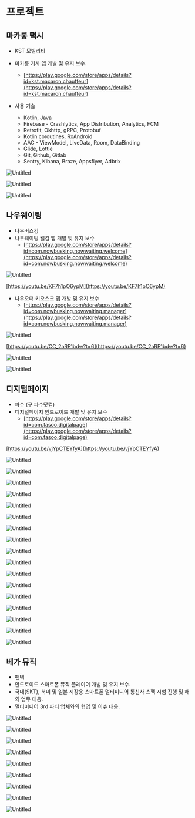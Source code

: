 # 프로젝트

## 마카롱 택시

- KST 모빌리티
- 마카롱 기사 앱 개발 및 유지 보수.
    - [https://play.google.com/store/apps/details?id=kst.macaron.chauffeur](https://play.google.com/store/apps/details?id=kst.macaron.chauffeur)

- 사용 기술
    - Kotlin, Java
    - Firebase - Crashlytics, App Distribution, Analytics, FCM
    - Retrofit, Okhttp, gRPC, Protobuf
    - Kotlin coroutines, RxAndroid
    - AAC - ViewModel, LiveData, Room, DataBinding
    - Glide, Lottie
    - Git, Github, Gitlab
    - Sentry, Kibana, Braze, Appsflyer, Adbrix

![Untitled](https://s3-us-west-2.amazonaws.com/secure.notion-static.com/ceaf2b0f-2ddf-4159-9bac-4b9e9b995dc4/Untitled.png)

![Untitled](https://s3-us-west-2.amazonaws.com/secure.notion-static.com/1f7cd6ec-bb3c-45f2-94d6-133c20fbc7b2/Untitled.png)

![Untitled](https://s3-us-west-2.amazonaws.com/secure.notion-static.com/7bbd2215-f70a-4fbb-a34f-9f69e637fc8a/Untitled.png)

## 나우웨이팅

- 나우버스킹
- 나우웨이팅 웰컴 앱 개발 및 유지 보수
    - [https://play.google.com/store/apps/details?id=com.nowbusking.nowwaiting.welcome](https://play.google.com/store/apps/details?id=com.nowbusking.nowwaiting.welcome)

![Untitled](https://s3-us-west-2.amazonaws.com/secure.notion-static.com/1d636291-e2d7-46a5-ba1b-90fba8f72171/Untitled.png)

[https://youtu.be/KF7h1pO6ypM](https://youtu.be/KF7h1pO6ypM)

- 나우오더 키오스크 앱 개발 및 유지 보수
    - [https://play.google.com/store/apps/details?id=com.nowbusking.nowwaiting.manager](https://play.google.com/store/apps/details?id=com.nowbusking.nowwaiting.manager)

![Untitled](https://s3-us-west-2.amazonaws.com/secure.notion-static.com/0fc05846-9a2c-4967-bdda-1e74a3be989e/Untitled.png)

[https://youtu.be/CC_2aRE1bdw?t=6](https://youtu.be/CC_2aRE1bdw?t=6)

![Untitled](https://s3-us-west-2.amazonaws.com/secure.notion-static.com/bed2dd28-abe5-481d-bae0-d135d99fbe9b/Untitled.png)

![Untitled](https://s3-us-west-2.amazonaws.com/secure.notion-static.com/fa086f01-2ac1-49db-bfd9-036b61e40ac5/Untitled.png)

## 디지털페이지

- 파수 (구 파수닷컴)
- 디지털페이지 안드로이드 개발 및 유지 보수
    - [https://play.google.com/store/apps/details?id=com.fasoo.digitalpage](https://play.google.com/store/apps/details?id=com.fasoo.digitalpage)

[https://youtu.be/vjYpCTEYfyA](https://youtu.be/vjYpCTEYfyA)

![Untitled](https://s3-us-west-2.amazonaws.com/secure.notion-static.com/0d4ae25f-0fd6-4346-af5b-5a9b37f4e86f/Untitled.png)

![Untitled](https://s3-us-west-2.amazonaws.com/secure.notion-static.com/6ff53662-bff4-4586-bedf-dd03af5daf43/Untitled.png)

![Untitled](https://s3-us-west-2.amazonaws.com/secure.notion-static.com/e9ac827c-d579-4197-abcb-ffe4b7c5d45e/Untitled.png)

![Untitled](https://s3-us-west-2.amazonaws.com/secure.notion-static.com/72c70904-89de-4b53-b88c-8d3f0e0872d3/Untitled.png)

![Untitled](https://s3-us-west-2.amazonaws.com/secure.notion-static.com/0549dd83-f72a-4956-a6e0-0f3ddbf95157/Untitled.png)

![Untitled](https://s3-us-west-2.amazonaws.com/secure.notion-static.com/a97b5195-aec0-4a3f-822d-7265c06118f7/Untitled.png)

![Untitled](https://s3-us-west-2.amazonaws.com/secure.notion-static.com/19a98e27-a7db-42f8-a9ed-b0656fc15e65/Untitled.png)

![Untitled](https://s3-us-west-2.amazonaws.com/secure.notion-static.com/08000643-8b40-4bed-9c7d-f55d1be0e14c/Untitled.png)

![Untitled](https://s3-us-west-2.amazonaws.com/secure.notion-static.com/af0c2021-f0e7-45dd-944e-d6def72b7e8a/Untitled.png)

![Untitled](https://s3-us-west-2.amazonaws.com/secure.notion-static.com/90b4f039-18c3-4e6e-b102-dea380c657c7/Untitled.png)

![Untitled](https://s3-us-west-2.amazonaws.com/secure.notion-static.com/d307037c-0eda-4193-aaf5-4ea0b73e1ecf/Untitled.png)

![Untitled](https://s3-us-west-2.amazonaws.com/secure.notion-static.com/7d5e7cee-45c3-4955-8d44-93b03ec6f3ab/Untitled.png)

![Untitled](https://s3-us-west-2.amazonaws.com/secure.notion-static.com/6225e162-58ab-4212-8d3e-bd9ef0743643/Untitled.png)

![Untitled](https://s3-us-west-2.amazonaws.com/secure.notion-static.com/aa49e265-99d9-42d7-9e03-ce8387d0fff0/Untitled.png)

![Untitled](https://s3-us-west-2.amazonaws.com/secure.notion-static.com/81633bc3-7fc8-417f-ae45-17076a6d7b15/Untitled.png)

![Untitled](https://s3-us-west-2.amazonaws.com/secure.notion-static.com/caa2a405-12cc-4179-97d7-4bb94c63fc6f/Untitled.png)

![Untitled](https://s3-us-west-2.amazonaws.com/secure.notion-static.com/1588b17d-c6e0-4cb8-8ebf-c17554fd307e/Untitled.png)

## 베가 뮤직

- 팬택
- 안드로이드 스마트폰 뮤직 플레이어 개발 및 유지 보수.
- 국내(SKT), 북미 및 일본 시장용 스마트폰 멀티미디어 통신사 스펙 시험 진행 및 해외 업무 대응.
- 멀티미디어 3rd 파티 업체와의 협업 및 이슈 대응.

![Untitled](https://s3-us-west-2.amazonaws.com/secure.notion-static.com/d43bd3dc-f26e-461e-a8c9-495586dd8857/Untitled.png)

![Untitled](https://s3-us-west-2.amazonaws.com/secure.notion-static.com/113df4f1-ae00-4c7c-a0b1-30d5620ab37f/Untitled.png)

![Untitled](https://s3-us-west-2.amazonaws.com/secure.notion-static.com/ed7e6be5-4c36-4608-a520-f2450bd1246d/Untitled.png)

![Untitled](https://s3-us-west-2.amazonaws.com/secure.notion-static.com/c8184fe0-27ef-4b4a-b51a-2fa5af55265c/Untitled.png)

![Untitled](https://s3-us-west-2.amazonaws.com/secure.notion-static.com/e2422af6-fc4e-45e9-b3d1-c0c5f2194fb5/Untitled.png)

![Untitled](https://s3-us-west-2.amazonaws.com/secure.notion-static.com/e2dd1623-3984-4e3d-b726-0225f71713e0/Untitled.png)

![Untitled](https://s3-us-west-2.amazonaws.com/secure.notion-static.com/5222603a-4162-451c-bbdb-37d9c615d1d8/Untitled.png)

![Untitled](https://s3-us-west-2.amazonaws.com/secure.notion-static.com/f03e7a1f-afff-41ae-a294-5f4ed24b8e0a/Untitled.png)

![Untitled](https://s3-us-west-2.amazonaws.com/secure.notion-static.com/6da13319-1b50-4d4f-924d-e91529a28f6a/Untitled.png)